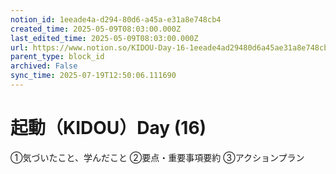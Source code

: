 ```yaml
---
notion_id: 1eeade4a-d294-80d6-a45a-e31a8e748cb4
created_time: 2025-05-09T08:03:00.000Z
last_edited_time: 2025-05-09T08:03:00.000Z
url: https://www.notion.so/KIDOU-Day-16-1eeade4ad29480d6a45ae31a8e748cb4
parent_type: block_id
archived: False
sync_time: 2025-07-19T12:50:06.111690
---
```


# 起動（KIDOU）Day (16)

①気づいたこと、学んだこと
②要点・重要事項要約
③アクションプラン